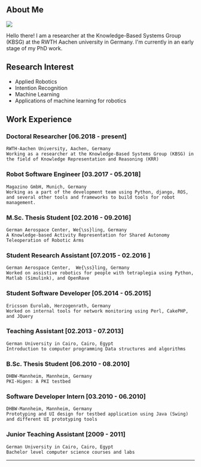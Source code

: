 ## About Me

<img class="profile-picture" src="behery.github.io/img/m-behery-circle.png">

Hello there! I am a researcher at the Knowledge-Based Systems Group (KBSG) at the RWTH Aachen university in Germany. I'm currently in an early stage of my PhD work. 

## Research Interest

- Applied Robotics
- Intention Recognition
- Machine Learning 
- Applications of machine learning for robotics

## Work Experience

### Doctoral Researcher [06.2018 - present]
    RWTH-Aachen University, Aachen, Germany
    Working as a researcher at the Knowledge-Based Systems Group (KBSG) in the field of Knowledge Representation and Reasoning (KRR)
  

### Robot Software Engineer [03.2017 - 05.2018]
    Magazino GmbH, Munich, Germany
    Working as a part of the development team using Python, django, ROS, and several other tools and frameworks to build tools for robot management.
  

### M.Sc. Thesis Student [02.2016 - 09.2016]
    German Aerospace Center, We{\ss}ling, Germany
    A Knowledge-based Activity Representation for Shared Autonomy Teleoperation of Robotic Arms
  

### Student Research Assistant [07.2015 - 02.2016 ]
    German Aerospace Center,  We{\ss}ling, Germany
    Worked on assistive robotics for people with tetraplegia using Python, Matlab (Simulink), and OpenRave
  

### Student Software Developer [05.2014 - 05.2015]
    Ericsson Eurolab, Herzogenrath, Germany
    Worked on internal tools for network monitoring using Perl, CakePHP, and JQuery


### Teaching Assistant [02.2013 - 07.2013]
    German University in Cairo, Cairo, Egypt
    Introduction to computer programming Data structures and algorithms
  

### B.Sc. Thesis Student [06.2010 - 08.2010]
    DHBW-Mannheim, Mannheim, Germany
    PKI-Higen: A PKI testbed
  

### Software Developer Intern [03.2010 - 06.2010]
    DHBW-Mannheim, Mannheim, Germany
    Prototyping and UI design for testbed application using Java (Swing) and different UI prototyping tools
  

### Junior Teaching Assistant [2009 - 2011]
    German University in Cairo, Cairo, Egypt
    Bachelor level computer science courses and labs

---
